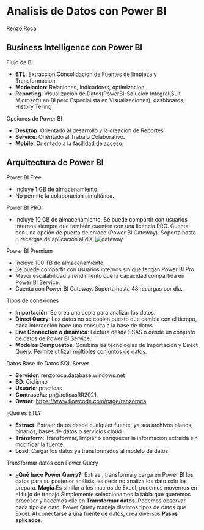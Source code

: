 # Analisis de Datos con Power BI
Renzo Roca

## Business Intelligence con Power BI
Flujo de BI 
  - **ETL**: Extraccion Consolidacion de Fuentes de limpieza y Transformacion.
  - **Modelacion**: Relaciones, Indicadores, optimizacion
  - **Reporting**: Visualizacion de Datos(PowerBI-Solucion Integral(Suit Microsoft) en BI pero Especialista en Visualizaciones), dashboards, History Telling

Opciones de Power BI
- **Desktop**: Orientado al desarrollo y la creacion de Reportes
- **Service**: Orientado al Trabajo Colaborativo.
- **Mobile**: Orientado a la facilidad de acceso.

## Arquitectura de Power BI

Power BI Free
  - Incluye 1 GB de almacenamiento.
  - No permite la colaboración simultánea.

Power BI PRO
  - Incluye 10 GB de almacenamiento.
Se puede compartir con usuarios internos siempre que también cuenten con una licencia PRO. 
Cuenta con una opción de puerta de enlace (Power BI Gateway). Soporta hasta 8 recargas de aplicación al día.
![gateway](https://user-images.githubusercontent.com/60556632/177362781-c8011f06-4820-48b0-9af2-e45c71a4fd34.png)


Power BI Premium
  - Incluye 100 TB de almacenamiento.
  - Se puede compartir con usuarios internos sin que tengan Power BI Pro.
  - Mayor escalabilidad y rendimiento que la capacidad compartida en Power BI Service.
  - Cuenta con Power BI Gateway. Soporta hasta 48 recargas por día.

Tipos de conexiones
  - **Importación**: Se crea una copia para analizar los datos.
  - **Direct Query**: Los datos no se copian puesto que cambia con el tiempo, cada interacción hace una consulta a la base de datos. 
  - **Live Connection o dinámica**: Lectura desde SSAS o desde un conjunto de datos de Power BI Service.
  - **Modelos Compuestos**: Combina las tecnologías de Importación y Direct Query. Permite utilizar múltiples conjuntos de datos.

Datos Base de Datos SQL Server
  - **Servidor**: renzoroca.database.windows.net
  - **BD**: Ciclismo
  - **Usuario**: practicas
  - **Contraseña**: pr@acticasRR2021.
  - **Owner**: https://www.flowcode.com/page/renzoroca
  
¿Qué es ETL?
  - **Extract**: Extraer datos desde cualquier fuente, ya sea archivos planos, binarios, bases de datos o servicios cloud.
  - **Transform**: Transformar, limpiar o enriquecer la información extraída sin modificar la fuente.
  - **Load**: Cargar los datos ya transformados al modelo de datos.

Transformar datos con Power Query

- **¿Qué hace Power Query?**: Extrae , transforma y carga en Power BI los datos para su posterior análisis, es decir no analiza los dato solo los prepara. **Magia**:Es similar a los macros de Excel, podemos movernos en el flujo de trabajo.Simplemente seleccionamos la tabla que queremos procesar y hacemos clic en **Transformar datos**. Podemos observar cada tipo de dato. Power Query maneja distintos tipos de datos que Excel. Al conectarse a una fuente de datos, crea diversos **Pasos aplicados**.
